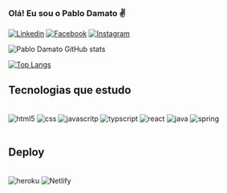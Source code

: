 ### Olá! Eu sou o Pablo Damato ✌️

[![Linkedin](https://img.shields.io/badge/LinkedIn-0077B5?style=for-the-badge&logo=linkedin&logoColor=white)](https://www.linkedin.com/in/pablo-damato-gomes/)
[![Facebook](https://img.shields.io/badge/Facebook-1877F2?style=for-the-badge&logo=facebook&logoColor=white)](https://www.facebook.com/pablo.damato.5/)
[![Instagram](https://img.shields.io/badge/Instagram-E4405F?style=for-the-badge&logo=instagram&logoColor=white)](https://www.instagram.com/pablodamato/)

![Pablo Damato GitHub stats](https://github-readme-stats.vercel.app/api?username=pablodamato&show_icons=true&theme=dracula)

[![Top Langs](https://github-readme-stats.vercel.app/api/top-langs/?username=pablodamato&layout=compact)](https://github.com/pablodamato/github-readme-stats)

## Tecnologias que estudo
<div style="display: inline_block"><br/>
    <img align="center" alt="html5" src="https://img.shields.io/badge/HTML-239120?style=for-the-badge&logo=html5&logoColor=white"/>
    <img align="center" alt="css" src="https://img.shields.io/badge/CSS3-1572B6?style=for-the-badge&logo=css3&logoColor=white"/>
    <img align="center" alt="javascritp" src="https://img.shields.io/badge/JavaScript-F7DF1E?style=for-the-badge&logo=javascript&logoColor=black"/>
    <img align="center" alt="typscript" src="https://img.shields.io/badge/TypeScript-007ACC?style=for-the-badge&logo=typescript&logoColor=white"/>
    <img align="center" alt="react" src="https://img.shields.io/badge/React-20232A?style=for-the-badge&logo=react&logoColor=61DAFB"/>
    <img align="center" alt="java" src="https://img.shields.io/badge/Java-ED8B00?style=for-the-badge&logo=java&logoColor=white"/>
    <img align="center" alt="spring" src="https://img.shields.io/badge/Spring-6DB33F?style=for-the-badge&logo=spring&logoColor=white"/>
</div><br/>

## Deploy
<div style="display: inline_block"><br/>
    <img align="center" alt="heroku" src="https://img.shields.io/badge/Heroku-430098?style=for-the-badge&logo=heroku&logoColor=white"/>
    <img align="center" alt="Netlify" src="https://img.shields.io/badge/Netlify-00C7B7?style=for-the-badge&logo=netlify&logoColor=white"/>
</div><br/>
